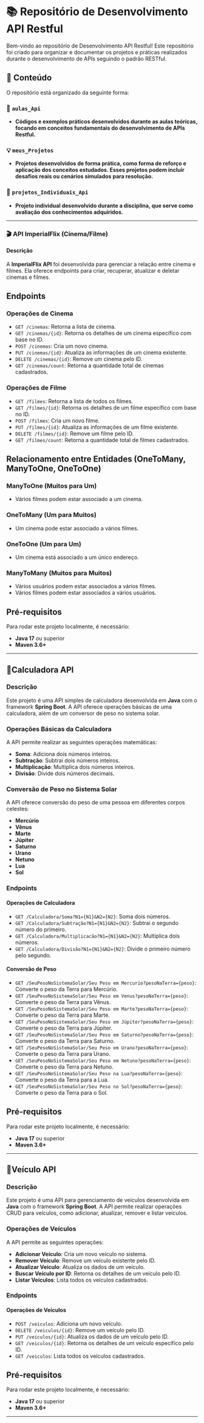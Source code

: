 # 📚 Repositório de Desenvolvimento API Restful

Bem-vindo ao repositório de Desenvolvimento API Restful! Este repositório foi criado para organizar e documentar os projetos e práticas realizados durante o desenvolvimento de APIs seguindo o padrão RESTful.

## 📑 Conteúdo

O repositório está organizado da seguinte forma:

### 📖 `aulas_Api`
- **Códigos e exemplos práticos desenvolvidos durante as aulas teóricas, focando em conceitos fundamentais do desenvolvimento de APIs Restful.**

### 💡 `meus_Projetos`
- **Projetos desenvolvidos de forma prática, como forma de reforço e aplicação dos conceitos estudados. Esses projetos podem incluir desafios reais ou cenários simulados para resolução.**

### 🚀 `projetos_Individuais_Api`
- **Projeto individual desenvolvido durante a disciplina, que serve como avaliação dos conhecimentos adquiridos.**

---

### 🎬 API ImperialFlix (Cinema/Filme)

#### Descrição

A **ImperialFlix API** foi desenvolvida para gerenciar a relação entre cinema e filmes. Ela oferece endpoints para criar, recuperar, atualizar e deletar cinemas e filmes.


## Endpoints

### Operações de Cinema

- `GET /cinemas`: Retorna a lista de cinema.
- `GET /cinemas/{id}`: Retorna os detalhes de um cinema específico com base no ID.
- `POST /cinemas`: Cria um novo cinema.
- `PUT /cinemas/{id}`: Atualiza as informações de um cinema existente.
- `DELETE /cinemas/{id}`: Remove um cinema pelo ID.
- `GET /cinemas/count`: Retorna a quantidade total de cinemas cadastrados.

### Operações de Filme

- `GET /filmes`: Retorna a lista de todos os filmes.
- `GET /filmes/{id}`: Retorna os detalhes de um filme específico com base no ID.
- `POST /filmes`: Cria um novo filme.
- `PUT /filmes/{id}`: Atualiza as informações de um filme existente.
- `DELETE /filmes/{id}`: Remove um filme pelo ID.
- `GET /filmes/count`: Retorna a quantidade total de filmes cadastrados.


## Relacionamento entre Entidades (OneToMany, ManyToOne, OneToOne)

### ManyToOne (Muitos para Um)

- Vários filmes podem estar associado a um cinema.

### OneToMany (Um para Muitos)

- Um cinema pode estar associado a vários filmes.

### OneToOne (Um para Um)

- Um cinema está associado a um único endereço.

### ManyToMany (Muitos para Muitos)

- Vários usuários podem estar associados a vários filmes.
- Vários filmes podem estar associados a vários usuários.

## Pré-requisitos

Para rodar este projeto localmente, é necessário:

- **Java 17** ou superior
- **Maven 3.6+**

---

## 🔢Calculadora API

### Descrição
Este projeto é uma API simples de calculadora desenvolvida em **Java** com o framework **Spring Boot**. A API oferece operações básicas de uma calculadora, além de um conversor de peso no sistema solar.

### Operações Básicas da Calculadora
A API permite realizar as seguintes operações matemáticas:

- **Soma**: Adiciona dois números inteiros.
- **Subtração**: Subtrai dois números inteiros.
- **Multiplicação**: Multiplica dois números inteiros.
- **Divisão**: Divide dois números decimais.

### Conversão de Peso no Sistema Solar
A API oferece conversão do peso de uma pessoa em diferentes corpos celestes:

- **Mercúrio**
- **Vênus**
- **Marte**
- **Júpiter**
- **Saturno**
- **Urano**
- **Netuno**
- **Lua**
- **Sol**

### Endpoints

#### Operações de Calculadora

- `GET /Calculadora/Soma?N1={N1}&N2={N2}`: Soma dois números.
- `GET /Calculadora/Subtração?N1={N1}&N2={N2}`: Subtrai o segundo número do primeiro.
- `GET /Calculadora/Multiplicacão?N1={N1}&N2={N2}`: Multiplica dois números.
- `GET /Calculadora/Divisão?N1={N1}&N2={N2}`: Divide o primeiro número pelo segundo.

#### Conversão de Peso

- `GET /SeuPesoNoSistemaSolar/Seu Peso em Mercurio?pesoNaTerra={peso}`: Converte o peso da Terra para Mercúrio.
- `GET /SeuPesoNoSistemaSolar/Seu Peso em Venus?pesoNaTerra={peso}`: Converte o peso da Terra para Vênus.
- `GET /SeuPesoNoSistemaSolar/Seu Peso em Marte?pesoNaTerra={peso}`: Converte o peso da Terra para Marte.
- `GET /SeuPesoNoSistemaSolar/Seu Peso em Júpiter?pesoNaTerra={peso}`: Converte o peso da Terra para Júpiter.
- `GET /SeuPesoNoSistemaSolar/Seu Peso em Saturno?pesoNaTerra={peso}`: Converte o peso da Terra para Saturno.
- `GET /SeuPesoNoSistemaSolar/Seu Peso em Urano?pesoNaTerra={peso}`: Converte o peso da Terra para Urano.
- `GET /SeuPesoNoSistemaSolar/Seu Peso em Netuno?pesoNaTerra={peso}`: Converte o peso da Terra para Netuno.
- `GET /SeuPesoNoSistemaSolar/Seu Peso na Lua?pesoNaTerra={peso}`: Converte o peso da Terra para a Lua.
- `GET /SeuPesoNoSistemaSolar/Seu Peso no Sol?pesoNaTerra={peso}`: Converte o peso da Terra para o Sol.


## Pré-requisitos

Para rodar este projeto localmente, é necessário:

- **Java 17** ou superior
- **Maven 3.6+**

---

## 🚗Veículo API

### Descrição
Este projeto é uma API para gerenciamento de veículos desenvolvida em **Java** com o framework **Spring Boot**. A API permite realizar operações CRUD para veículos, como adicionar, atualizar, remover e listar veículos.

### Operações de Veículos
A API permite as seguintes operações:

- **Adicionar Veículo**: Cria um novo veículo no sistema.
- **Remover Veículo**: Remove um veículo existente pelo ID.
- **Atualizar Veículo**: Atualiza os dados de um veículo.
- **Buscar Veículo por ID**: Retorna os detalhes de um veículo pelo ID.
- **Listar Veículos**: Lista todos os veículos cadastrados.

### Endpoints

#### Operações de Veículos

- `POST /veiculos`: Adiciona um novo veículo.
- `DELETE /veiculos/{id}`: Remove um veículo pelo ID.
- `PUT /veiculos/{id}`: Atualiza os dados de um veículo pelo ID.
- `GET /veiculos/{id}`: Retorna os detalhes de um veículo específico pelo ID.
- `GET /veiculos`: Lista todos os veículos cadastrados.


## Pré-requisitos

Para rodar este projeto localmente, é necessário:

- **Java 17** ou superior
- **Maven 3.6+**

---
